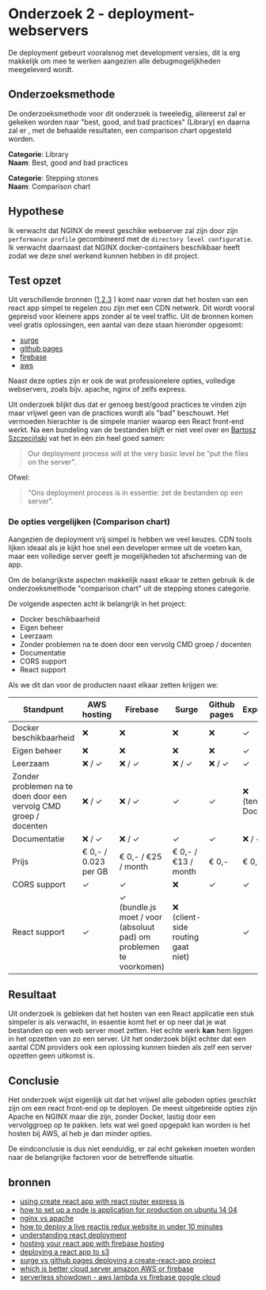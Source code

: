# Onderzoek 2 - deployment-webservers

De deployment gebeurt vooralsnog met development versies, dit is erg makkelijk om mee te werken aangezien alle debugmogelijkheden meegeleverd wordt.

## Onderzoeksmethode

De onderzoeksmethode voor dit onderzoek is tweeledig, allereerst zal er gekeken worden naar "best, good, and bad practices" (Library) en daarna zal er , met de behaalde resultaten, een comparison chart opgesteld worden.

**Categorie**: Library <br />
**Naam**: Best, good and bad practices

**Categorie**: Stepping stones <br />
**Naam**: Comparison chart

## Hypothese

Ik verwacht dat NGINX de meest geschike webserver zal zijn door zijn `performance profile` gecombineerd met de `directory level configuratie`. Ik verwacht daarnaast dat NGINX docker-containers beschikbaar heeft zodat we deze snel werkend kunnen hebben in dit project.

## Test opzet

Uit verschillende bronnen ([1](https://hackernoon.com/how-to-deploy-a-live-reactjs-redux-website-in-under-10-minutes-cadf73cfc75a),[2](https://medium.com/@bensigo/hosting-your-react-app-with-firebase-hosting-add1fa08c214),[3](https://www.fullstackreact.com/articles/deploying-a-react-app-to-s3/) ) komt naar voren dat het hosten van een react app simpel te regelen zou zijn met een CDN netwerk. Dit wordt vooral gepreisd voor kleinere apps zonder al te veel traffic. Uit de bronnen komen veel gratis oplossingen, een aantal van deze staan hieronder opgesomt:

- [surge](https://surge.sh/pricing)
- [github pages](https://pages.github.com/)
- [firebase](https://firebase.google.com/)
- [aws](https://aws.amazon.com/s3)

Naast deze opties zijn er ook de wat professionelere opties, volledige webservers, zoals bijv. apache, nginx of zelfs express.

Uit onderzoek blijkt dus dat er genoeg best/good practices te vinden zijn maar vrijwel geen van de practices wordt als "bad" beschouwt. Het vermoeden hierachter is de simpele manier waarop een React front-end werkt. Na een bundeling van de bestanden blijft er niet veel over en [Bartosz Szczeciński](https://medium.com/@baphemot/understanding-react-deployment-5a717d4378fd) vat het in één zin heel goed samen:

> Our deployment process will at the very basic level be “put the files on the server”.

Ofwel:

> "Ons deployment process is in essentie: zet de bestanden op een server".

### De opties vergelijken (Comparison chart)

Aangezien de deployment vrij simpel is hebben we veel keuzes. CDN tools lijken ideaal als je kijkt hoe snel een developer ermee uit de voeten kan, maar een volledige server geeft je mogelijkheden tot afscherming van de app.

Om de belangrijkste aspecten makkelijk naast elkaar te zetten gebruik ik de onderzoeksmethode "comparison chart" uit de stepping stones categorie.

De volgende aspecten acht ik belangrijk in het project:

- Docker beschikbaarheid
- Eigen beheer
- Leerzaam
- Zonder problemen na te doen door een vervolg CMD groep / docenten
- Documentatie
- CORS support
- React support

Als we dit dan voor de producten naast elkaar zetten krijgen we:

| Standpunt                                                         | AWS hosting          | Firebase                                                           | Surge                             | Github pages | Express           | Apache            | NGINX             |
|-------------------------------------------------------------------|----------------------|--------------------------------------------------------------------|-----------------------------------|--------------|-------------------|-------------------|-------------------|
| Docker beschikbaarheid                                            | ❌                    | ❌                                                                  | ❌                                 | ❌            | ✓                 | ✓                 | ✓                 |
| Eigen beheer                                                      | ❌                    | ❌                                                                  | ❌                                 | ❌            | ✓                 | ✓                 | ✓                 |
| Leerzaam                                                          | ❌ / ✓                | ❌ / ✓                                                              | ❌ / ✓                             | ❌ / ✓        | ✓                 | ✓                 | ✓                 |
| Zonder problemen na te doen door een vervolg CMD groep / docenten | ❌ / ✓                | ❌ / ✓                                                              | ✓                                 | ✓            | ❌ (tenzij Docker) | ❌ (tenzij Docker) | ❌ (tenzij Docker) |
| Documentatie                                                      | ❌ / ✓                | ❌ / ✓                                                              | ✓                                 | ✓            | ❌ / ✓             | ✓                 | ✓                 |
| Prijs                                                             | € 0,- / 0.023 per GB | € 0,- / €25 / month                                                | € 0,- / €13 / month               | € 0,-        | € 0,-             | € 0,-             | € 0,-             |
| CORS support                                                      | ✓                    | ✓                                                                  | ❌                                 | ✓            | ✓                 | ✓                 | ✓                 |
| React support                                                     | ✓                    | ✓ (bundle.js moet / voor (absoluut pad) om problemen te voorkomen) | ❌ (client-side routing gaat niet) |              | ✓                 | ✓                 | ✓                 |

## Resultaat

Uit onderzoek is gebleken dat het hosten van een React applicatie een stuk simpeler is als verwacht, in essentie komt het er op neer dat je wat bestanden op een web server moet zetten. Het echte werk **kan** hem liggen in het opzetten van zo een server. Uit het onderzoek blijkt echter dat een aantal CDN providers ook een oplossing kunnen bieden als zelf een server opzetten geen uitkomst is.

## Conclusie

Het onderzoek wijst eigenlijk uit dat het vrijwel alle geboden opties geschikt zijn om een react front-end op te deployen. De meest uitgebreide opties zijn Apache en NGINX maar die zijn, zonder Docker, lastig door een vervolggroep op te pakken. Iets wat wel goed opgepakt kan worden is het hosten bij AWS, al heb je dan minder opties.

De eindconclusie is dus niet eenduidig, er zal echt gekeken moeten worden naar de belangrijke factoren voor de betreffende situatie.

## bronnen

- [using create react app with react router express js](https://medium.com/@patriciolpezjuri/using-create-react-app-with-react-router-express-js-8fa658bf892d)
- [how to set up a node js application for production on ubuntu 14 04](https://www.digitalocean.com/community/tutorials/how-to-set-up-a-node-js-application-for-production-on-ubuntu-14-04)
- [nginx vs apache](http://www.hostingadvice.com/how-to/nginx-vs-apache/)
- [how to deploy a live reactjs redux website in under 10 minutes](https://hackernoon.com/how-to-deploy-a-live-reactjs-redux-website-in-under-10-minutes-cadf73cfc75a)
- [understanding react deployment](https://medium.com/@baphemot/understanding-react-deployment-5a717d4378fd)
- [hosting your react app with firebase hosting](https://medium.com/@bensigo/hosting-your-react-app-with-firebase-hosting-add1fa08c214)
- [deploying a react app to s3](https://www.fullstackreact.com/articles/deploying-a-react-app-to-s3/)
- [surge vs github pages deploying a create-react-app project](https://medium.freecodecamp.org/surge-vs-github-pages-deploying-a-create-react-app-project-c0ecbf317089)
- [which is better cloud server amazon AWS or firebase](https://www.quora.com/Which-is-better-cloud-server-Amazon-AWS-or-Firebase)
- [serverless showdown - aws lambda vs firebase google cloud](https://medium.com/@ste.grider/serverless-showdown-aws-lambda-vs-firebase-google-cloud-functions-cc7529bcfa7d)
